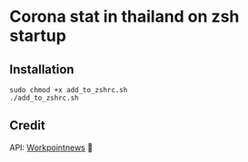 # Corona stat in thailand on zsh startup

## Installation
```
sudo chmod +x add_to_zshrc.sh
./add_to_zshrc.sh
```

## Credit
API: [Workpointnews](https://covid19-cdn.workpointnews.com/api/constants.json "Workpointnews") 🙏 
